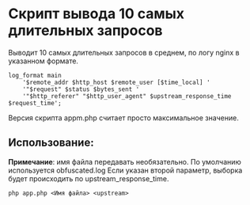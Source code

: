# Скрипт вывода 10 самых длительных запросов
Выводит 10 самых длительных запросов в среднем, по логу nginx в указанном формате.
```
log_format main
    '$remote_addr $http_host $remote_user [$time_local] '
    '"$request" $status $bytes_sent '
    '"$http_referer" "$http_user_agent" $upstream_response_time $request_time';
```

Версия скрипта appm.php считает просто максимальное значение.

## Использование:
**Примечание**: имя файла передавать необязательно. По умолчанию используется obfuscated.log
Если указан второй параметр, выборка будет происходить по upstream_response_time.
```
php app.php <Имя файла> <upstream>
```